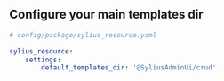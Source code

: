 ## Configure your main templates dir

```yaml
# config/package/sylius_resource.yaml

sylius_resource:
    settings:
        default_templates_dir: '@SyliusAdminUi/crud'
```

<!--
A new feature that I want to introduce is the default templates directory configuration.

In Sylius admin panel, there are some common templates for CRUD pages.
* these default templates read the metadata from your operations to build the page title.
* the create and update templates are using a form and submit buttons
* the index template contains a grid

That will simplify a lot the operations' configuration.
Cause you will be able to skip that definition in each resource metadata.

-->
